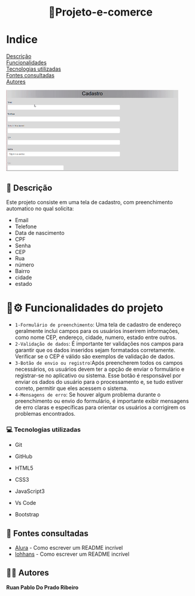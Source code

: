<h1 align="center"> 🚀Projeto-e-comerce</h1>

# Indice

[Descrição](#descri%C3%A7%C3%A3o)  
[Funcionalidades](#funcionalidades)  
[Tecnologias utilizadas](#tecnologias-utilizadas)  
[Fontes consultadas](#fontes-consultadas)  
[Autores](#autores)  

![gif](gif/video.gif)

## 📝 Descrição
Este projeto consiste em uma tela de cadastro, com preenchimento automatico no qual solicita:
* Email
* Telefone
* Data de nascimento
* CPF
* Senha 
* CEP
* Rua 
* número 
* Bairro
* cidade
* estado

# :hammer:⚙️ Funcionalidades do projeto

- `1-Formulário de preenchimento`: Uma tela de cadastro de endereço geralmente inclui campos para os usuários inserirem informações, como nome CEP, endereço, cidade, numero, estado entre outros.
- `2-Validação de dados`: É importante ter validações nos campos para garantir que os dados inseridos sejam formatados corretamente. Verificar se o CEP é válido são exemplos de validação de dados.
- `3-Botão de envio ou registro`:Após preencherem todos os campos necessários, os usuários devem ter a opção de enviar o formulário e registrar-se no aplicativo ou sistema. Esse botão é responsável por enviar os dados do usuário para o processamento e, se tudo estiver correto, permitir que eles acessem o sistema.
- `4-Mensagens de erro`: Se houver algum problema durante o preenchimento ou envio do formulário, é importante exibir mensagens de erro claras e específicas para orientar os usuários a corrigirem os problemas encontrados.

### 💻 Tecnologias utilizadas

- Git  

- GitHub  

- HTML5

- CSS3

- JavaScript3

- Vs Code   

- Bootstrap 

 
## 🔎 Fontes consultadas

* [Alura](https://www.alura.com.br/artigos/escrever-bom-readme) - Como escrever um README incrível
* [lohhans](https://gist.github.com/lohhans/f8da0b147550df3f96914d3797e9fb89) - Como escrever um README incrível

## 🙎🏽 Autores

**Ruan Pablo Do Prado Ribeiro**